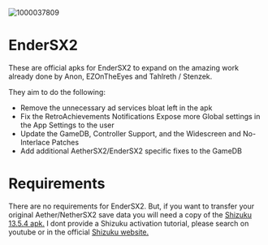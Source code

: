 ![1000037809](https://github.com/user-attachments/assets/4c175a5b-1bd0-443c-8bce-9e3782e67cab)

# EnderSX2
These are official apks for EnderSX2 to expand on the amazing work already done by Anon, EZOnTheEyes and Tahlreth / Stenzek.

They aim to do the following:

- Remove the unnecessary ad services bloat left in the apk
- Fix the RetroAchievements Notifications
Expose more Global settings in the App Settings to the user
- Update the GameDB, Controller Support, and the Widescreen and No-Interlace Patches
- Add additional AetherSX2/EnderSX2 specific fixes to the GameDB

# Requirements
There are no requirements for EnderSX2. But, if you want to transfer your original Aether/NetherSX2 save data you will need a copy of the [Shizuku 13.5.4 apk.](https://github.com/RikkaApps/Shizuku/releases/download/v13.5.4/shizuku-v13.5.4.r1049.0e53409-release.apk)
I dont provide a Shizuku activation tutorial, please search on youtube or in the official [Shizuku website.](https://shizuku.rikka.app/guide/setup/#start-via-wireless-debugging)
